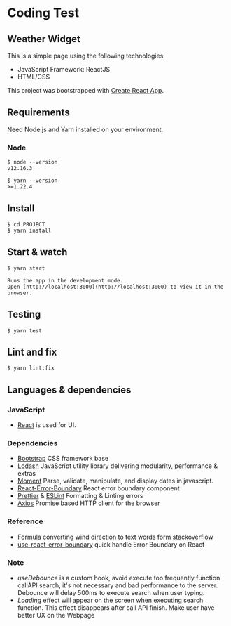 # Coding Test

## Weather Widget

This is a simple page using the following technologies

- JavaScript Framework: ReactJS
- HTML/CSS

This project was bootstrapped with [Create React App](https://github.com/facebook/create-react-app).

## Requirements

Need Node.js and Yarn installed on your environment.

### Node

    $ node --version
    v12.16.3

    $ yarn --version
    >=1.22.4

## Install

    $ cd PROJECT
    $ yarn install

## Start & watch

    $ yarn start
    
    Runs the app in the development mode.
    Open [http://localhost:3000](http://localhost:3000) to view it in the browser.
## Testing

    $ yarn test
## Lint and fix

    $ yarn lint:fix

    
## Languages & dependencies

### JavaScript

- [React](http://facebook.github.io/react) is used for UI.

### Dependencies

- [Bootstrap](https://getbootstrap.com/)  CSS framework base
- [Lodash](https://lodash.com/)  JavaScript utility library delivering modularity, performance & extras
- [Moment](https://momentjs.com/)  Parse, validate, manipulate, and display dates in javascript.
- [React-Error-Boundary](https://github.com/bvaughn/react-error-boundary)   React error boundary component
- [Prettier](https://prettier.io/) & [ESLint](https://eslint.org/)   Formatting & Linting errors 
- [Axios](https://github.com/axios/axios)  Promise based HTTP client for the browser


### Reference
- Formula converting wind direction to text words form [stackoverflow](https://stackoverflow.com/questions/7490660/converting-wind-direction-in-angles-to-text-words)
- [use-react-error-boundary](https://kentcdodds.com/blog/use-react-error-boundary-to-handle-errors-in-react) quick handle Error Boundary on React

### Note
- _useDebounce_ is a custom hook, avoid execute too frequently function callAPI search, it's not necessary and bad performance to the server.
  Debounce will delay 500ms to execute search when user typing. 
- _Loading_ effect will appear on the screen when executing search function. This effect disappears after call API finish. Make user have better UX on the Webpage